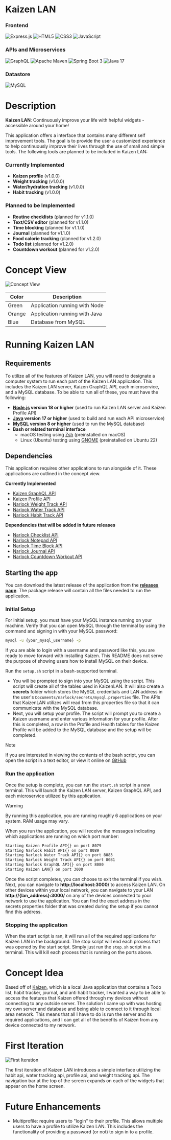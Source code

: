 # Kaizen LAN

### Frontend
![Express.js](https://img.shields.io/badge/express.js-%23404d59.svg?style=for-the-badge&logo=express&logoColor=%2361DAFB)
![HTML5](https://img.shields.io/badge/html5-%23E34F26.svg?style=for-the-badge&logo=html5&logoColor=white)
![CSS3](https://img.shields.io/badge/css3-%231572B6.svg?style=for-the-badge&logo=css3&logoColor=white)
![JavaScript](https://img.shields.io/badge/javascript-%23323330.svg?style=for-the-badge&logo=javascript&logoColor=%23F7DF1E)

### APIs and Microservices

![GraphQL](https://img.shields.io/badge/-GraphQL-E10098?style=for-the-badge&logo=graphql&logoColor=white)
![Apache Maven](https://img.shields.io/badge/Apache%20Maven-C71A36?style=for-the-badge&logo=Apache%20Maven&logoColor=white)
![Spring Boot 3](https://img.shields.io/badge/spring_boot_3-%236DB33F.svg?style=for-the-badge&logo=spring-boot&logoColor=white)
![Java 17](https://img.shields.io/badge/java_17-%23ED8B00.svg?style=for-the-badge&logo=openjdk&logoColor=white)

### Datastore
![MySQL](https://img.shields.io/badge/mysql-%2300f.svg?style=for-the-badge&logo=mysql&logoColor=white)

# Description

**Kaizen LAN**: Continuously improve your life with helpful widgets - accessible around your home! 

This application offers a interface that contains many different self improvement tools. The goal is to provide the user a customized experience to help continuously improve their lives through the use of small and simple tools. The following tools are planned to be included in Kaizen LAN:

### Currently Implemented
- **Kaizen profile** (v1.0.0)
- **Weight tracking** (v1.0.0)
- **Water/hydration tracking** (v1.0.0)
- **Habit tracking** (v1.0.0)

### Planned to be Implemented
- **Routine checklists** (planned for v1.1.0)
- **Text/CSV editor** (planned for v1.1.0)
- **Time blocking** (planned for v1.1.0)
- **Journal** (planned for v1.1.0)
- **Food calorie tracking** (planned for v1.2.0)
- **Todo list** (planned for v1.2.0)
- **Countdown workout** (planned for v1.2.0)

# Concept View

![Concept View](./readme%20assets/Concept.png)

| Color  | Description |
| ------------- | ------------- |
| Green  | Application running with Node  |
| Orange  | Application running with Java  |
| Blue  | Database from MySQL  |

# Running Kaizen LAN

## Requirements

To utilize all of the features of Kaizen LAN, you will need to designate a computer system to run each part of the Kaizen LAN application. This includes the Kaizen LAN server, Kaizen GraphQL API, each microservice, and a MySQL database. To be able to run all of these, you must have the following:
- **[Node.js](https://nodejs.org/en) version 18 or higher** (used to run Kaizen LAN server and Kaizen Profile API)
- **[Java](https://openjdk.org/projects/jdk/) version 17 or higher** (used to build and run each API microservice)
- **[MySQL](https://www.mysql.com/) version 8 or higher** (used to run the MySQL database)
- **Bash or related terminal interface**
    - macOS testing using [Zsh](https://en.wikipedia.org/wiki/Z_shell) (preinstalled on macOS)
    - Linux (Ubuntu) testing using [GNOME](https://en.wikipedia.org/wiki/GNOME_Terminal) (preinstalled on Ubuntu 22)

## Dependencies

This application requires other applications to run alongside of it. These applications are outlined in the concept view.

**Currently Implemented**
- [Kaizen GraphQL API](https://github.com/narlock/KaizenLAN/tree/main/graphql/kaizen-graphql-api)
- [Kaizen Profile API](https://github.com/narlock/KaizenLAN/tree/main/rest/kaizen-profile-api)
- [Narlock Weight Track API](https://github.com/narlock/KaizenLAN/tree/main/rest/narlock-weight-track-api)
- [Narlock Water Track API](https://github.com/narlock/KaizenLAN/tree/main/rest/narlock-water-track-api)
- [Narlock Habit Track API](https://github.com/narlock/KaizenLAN/tree/main/rest/narlock-habit-api)

**Dependencies that will be added in future releases**
- [Narlock Checklist API](https://github.com/narlock/KaizenLAN/tree/main/rest/narlock-checklist-api)
- [Narlock Notepad API](https://github.com/narlock/KaizenLAN/tree/main/rest/simple-notepad-api)
- [Narlock Time Block API](https://github.com/narlock/KaizenLAN/tree/main/rest/simple-time-block-api)
- [Narlock Journal API](https://github.com/narlock/KaizenLAN/tree/main/rest/simple-journal-api)
- [Narlock Countdown Workout API](https://github.com/narlock/KaizenLAN/tree/main/rest/countdown-workout-api)

## Starting the app

You can download the latest release of the application from the **[releases page](https://github.com/narlock/KaizenLAN/releases)**. The package release will contain all the files needed to run the application.

### Initial Setup

For initial setup, you must have your MySQL instance running on your machine. Verify that you can open MySQL through the terminal by using the command and signing in with your MySQL password:
```bash
mysql -u {your_mysql_username} -p
```

If you are able to login with a username and password like this, you are ready to move forward with installing Kaizen. This README does not serve the purpose of showing users how to install MySQL on their device.

Run the `setup.sh` script in a bash-supported terminal. 
- You will be prompted to sign into your MySQL using the script. This script will create all of the tables used in KaizenLAN. It will also create a **secrets** folder which stores the MySQL credentials and LAN address in the user's `Documents/narlock/secrets/mysql.properties` file. The APIs that KaizenLAN utilizes will read from this properties file so that it can communicate with the MySQL database.
- Next, you will setup your profile. The script will prompt you to create a Kaizen username and enter various information for your profile. After this is completed, a row in the Profile and Health tables for the Kaizen Profile will be added to the MySQL database and the setup will be completed.

> [!NOTE]  
> If you are interested in viewing the contents of the bash script, you can open the script in a text editor, or view it online on [GitHub](https://github.com/narlock/KaizenLAN/blob/main/setup.sh)


### Run the application

Once the setup is complete, you can run the `start.sh` script in a new terminal. This will launch the Kaizen LAN server, Kaizen GraphQL API, and each microservice utilized by this application.

> [!WARNING]  
> By running this application, you are running roughly 6 applications on your system. RAM usage may vary.

When you run the application, you will receive the messages indicating which applications are running on which port number:
```sh
Starting Kaizen Profile API{} on port 8079
Starting Narlock Habit API{} on port 8089
Starting Narlock Water Track API{} on port 8083
Starting Narlock Weight Track API{} on port 8081
Starting Narlock GraphQL API{} on port 8080
Starting Kaizen LAN{} on port 3000
```

Once the script completes, you can choose to exit the terminal if you wish. Next, you can navigate to **http://localhost:3000/** to access Kaizen LAN. On other devices within your local network, you can navigate to your LAN **http://{lan_address}:3000/** on any of the devices connected to your network to use the application. You can find the exact address in the secrets properties folder that was created during the setup if you cannot find this address.

### Stopping the application

When the start script is ran, it will run all of the required applications for Kaizen LAN in the background. The stop script will end each process that was opened by the start script. Simply just run the `stop.sh` script in a terminal. This will kill each process that is running on the ports above.

# Concept Idea

Based off of [Kaizen](https://github.com/narlock/Kaizen), which is a local Java application that contains a Todo list, habit tracker, journal, and anti habit tracker, I wanted a way to be able to access the features that Kaizen offered through my devices without connecting to any outside server. The solution I came up with was hosting my own server and database and being able to connect to it through local area network. This means that all I have to do is run the server and its required applications, and I can get all of the benefits of Kaizen from any device connected to my network.

# First Iteration

![First Iteration](./readme%20assets/Interface.png)

The first iteration of Kaizen LAN introduces a simple interface utilizing the habit api, water tracking api, profile api, and weight tracking api. The navigation bar at the top of the screen expands on each of the widgets that appear on the home screen.

# Future Enhancements
- Multiprofile: require users to "login" to their profile. This allows multiple users to have a profile to utilize Kaizen LAN. This includes the functionality of providing a password (or not) to sign in to a profile.

